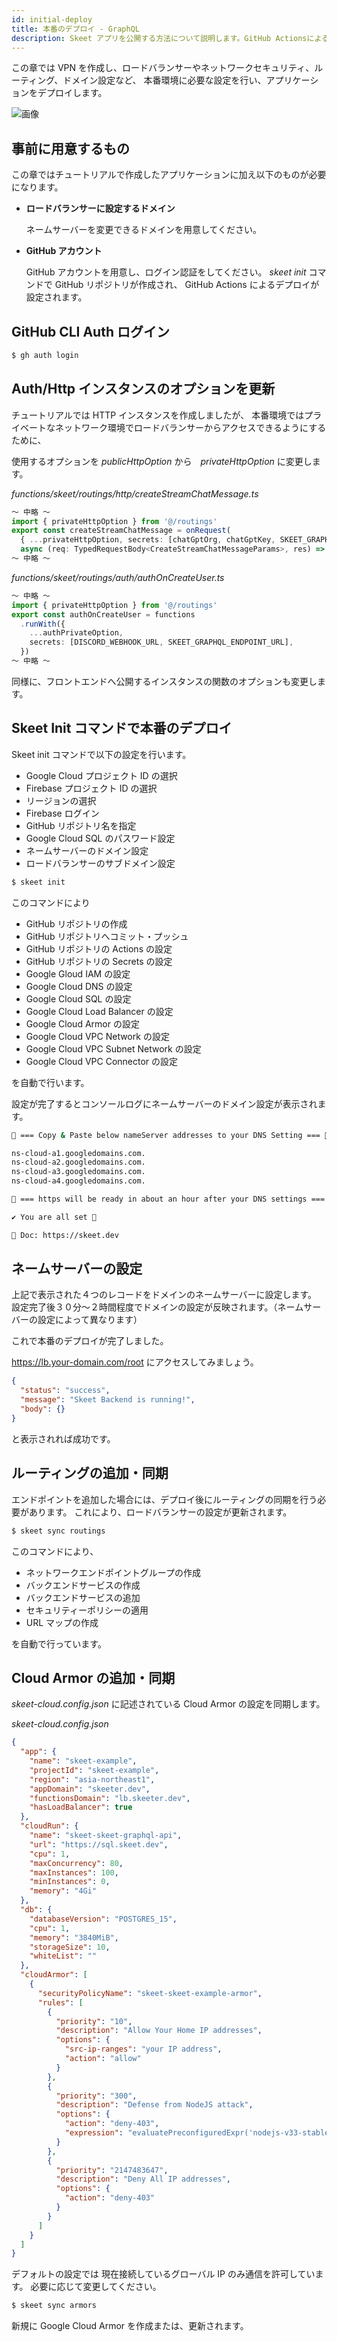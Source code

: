 ```yaml
---
id: initial-deploy
title: 本番のデプロイ - GraphQL
description: Skeet アプリを公開する方法について説明します。GitHub ActionsによるCommit毎のデプロイもワンコマンドで設定できます。
---
```


この章では VPN を作成し、ロードバランサーやネットワークセキュリティ、ルーティング、ドメイン設定など、
本番環境に必要な設定を行い、アプリケーションをデプロイします。

![画像](https://storage.googleapis.com/skeet-assets/animation/skeet-init-production.gif)

## 事前に用意するもの

この章ではチュートリアルで作成したアプリケーションに加え以下のものが必要になります。

- **ロードバランサーに設定するドメイン**

  ネームサーバーを変更できるドメインを用意してください。

- **GitHub アカウント**

  GitHub アカウントを用意し、ログイン認証をしてください。
  _skeet init_ コマンドで GitHub リポジトリが作成され、
  GitHub Actions によるデプロイが設定されます。

## GitHub CLI Auth ログイン

```bash
$ gh auth login
```

## Auth/Http インスタンスのオプションを更新

チュートリアルでは HTTP インスタンスを作成しましたが、
本番環境ではプライベートなネットワーク環境でロードバランサーからアクセスできるようにするために、

使用するオプションを _publicHttpOption_ から　*privateHttpOption* に変更します。

_functions/skeet/routings/http/createStreamChatMessage.ts_

```typescript
〜 中略 〜
import { privateHttpOption } from '@/routings'
export const createStreamChatMessage = onRequest(
  { ...privateHttpOption, secrets: [chatGptOrg, chatGptKey, SKEET_GRAPHQL_ENDPOINT_URL] },
  async (req: TypedRequestBody<CreateStreamChatMessageParams>, res) => {
〜 中略 〜
```

_functions/skeet/routings/auth/authOnCreateUser.ts_

```typescript
〜 中略 〜
import { privateHttpOption } from '@/routings'
export const authOnCreateUser = functions
  .runWith({
    ...authPrivateOption,
    secrets: [DISCORD_WEBHOOK_URL, SKEET_GRAPHQL_ENDPOINT_URL],
  })
〜 中略 〜
```

同様に、フロントエンドへ公開するインスタンスの関数のオプションも変更します。

## Skeet Init コマンドで本番のデプロイ

Skeet init コマンドで以下の設定を行います。

- Google Cloud プロジェクト ID の選択
- Firebase プロジェクト ID の選択
- リージョンの選択
- Firebase ログイン
- GitHub リポジトリ名を指定
- Google Cloud SQL のパスワード設定
- ネームサーバーのドメイン設定
- ロードバランサーのサブドメイン設定

```bash
$ skeet init
```

このコマンドにより

- GitHub リポジトリの作成
- GitHub リポジトリへコミット・プッシュ
- GitHub リポジトリの Actions の設定
- GitHub リポジトリの Secrets の設定
- Google Gloud IAM の設定
- Google Cloud DNS の設定
- Google Cloud SQL の設定
- Google Cloud Load Balancer の設定
- Google Cloud Armor の設定
- Google Cloud VPC Network の設定
- Google Cloud VPC Subnet Network の設定
- Google Cloud VPC Connector の設定

を自動で行います。

設定が完了するとコンソールログにネームサーバーのドメイン設定が表示されます。

```bash
🚸 === Copy & Paste below nameServer addresses to your DNS Setting === 🚸

ns-cloud-a1.googledomains.com.
ns-cloud-a2.googledomains.com.
ns-cloud-a3.googledomains.com.
ns-cloud-a4.googledomains.com.

👷 === https will be ready in about an hour after your DNS settings === 👷

✔ You are all set 🎉

📗 Doc: https://skeet.dev
```

## ネームサーバーの設定

上記で表示された４つのレコードをドメインのネームサーバーに設定します。
設定完了後３０分〜２時間程度でドメインの設定が反映されます。（ネームサーバーの設定によって異なります）

これで本番のデプロイが完了しました。

https://lb.your-domain.com/root にアクセスしてみましょう。

```json
{
  "status": "success",
  "message": "Skeet Backend is running!",
  "body": {}
}
```

と表示されれば成功です。

## ルーティングの追加・同期

エンドポイントを追加した場合には、デプロイ後にルーティングの同期を行う必要があります。
これにより、ロードバランサーの設定が更新されます。

```bash
$ skeet sync routings
```

このコマンドにより、

- ネットワークエンドポイントグループの作成
- バックエンドサービスの作成
- バックエンドサービスの追加
- セキュリティーポリシーの適用
- URL マップの作成

を自動で行っています。

## Cloud Armor の追加・同期

_skeet-cloud.config.json_ に記述されている Cloud Armor の設定を同期します。

_skeet-cloud.config.json_

```json
{
  "app": {
    "name": "skeet-example",
    "projectId": "skeet-example",
    "region": "asia-northeast1",
    "appDomain": "skeeter.dev",
    "functionsDomain": "lb.skeeter.dev",
    "hasLoadBalancer": true
  },
  "cloudRun": {
    "name": "skeet-skeet-graphql-api",
    "url": "https://sql.skeet.dev",
    "cpu": 1,
    "maxConcurrency": 80,
    "maxInstances": 100,
    "minInstances": 0,
    "memory": "4Gi"
  },
  "db": {
    "databaseVersion": "POSTGRES_15",
    "cpu": 1,
    "memory": "3840MiB",
    "storageSize": 10,
    "whiteList": ""
  },
  "cloudArmor": [
    {
      "securityPolicyName": "skeet-skeet-example-armor",
      "rules": [
        {
          "priority": "10",
          "description": "Allow Your Home IP addresses",
          "options": {
            "src-ip-ranges": "your IP address",
            "action": "allow"
          }
        },
        {
          "priority": "300",
          "description": "Defense from NodeJS attack",
          "options": {
            "action": "deny-403",
            "expression": "evaluatePreconfiguredExpr('nodejs-v33-stable')"
          }
        },
        {
          "priority": "2147483647",
          "description": "Deny All IP addresses",
          "options": {
            "action": "deny-403"
          }
        }
      ]
    }
  ]
}
```

デフォルトの設定では 現在接続しているグローバル IP のみ通信を許可しています。
必要に応じて変更してください。

```bash
$ skeet sync armors
```

新規に Google Cloud Armor を作成または、更新されます。
